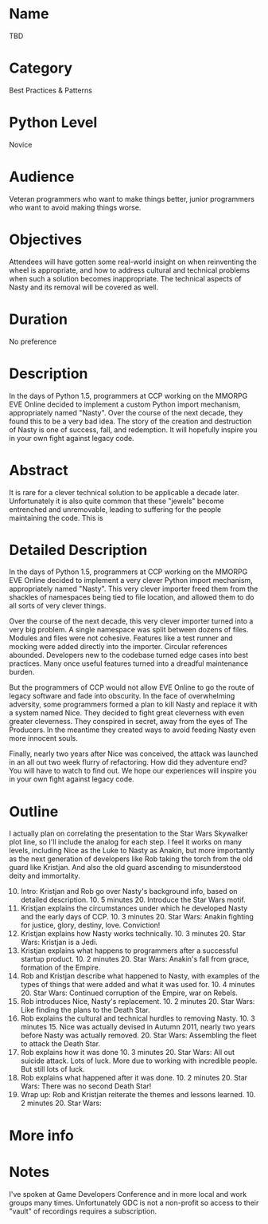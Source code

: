 # Name
TBD

# Category
Best Practices & Patterns 

# Python Level
Novice 

# Audience
Veteran programmers who want to make things better, junior programmers who want to avoid making things worse. 

# Objectives
Attendees will have gotten some real-world insight on when reinventing the wheel is appropriate, and how to address cultural and technical problems when such a solution becomes inappropriate. The technical aspects of Nasty and its removal will be covered as well. 

# Duration
No preference

# Description
In the days of Python 1.5, programmers at CCP working on the MMORPG EVE Online decided to implement a custom Python import mechanism, appropriately named "Nasty". Over the course of the next decade, they found this to be a very bad idea. The story of the creation and destruction of Nasty is one of success, fall, and redemption. It will hopefully inspire you in your own fight against legacy code. 

# Abstract
It is rare for a clever technical solution to be applicable a decade later. Unfortunately it is also quite common that these "jewels" become entrenched and unremovable, leading to suffering for the people maintaining the code. This is  

# Detailed Description
In the days of Python 1.5, programmers at CCP working on the MMORPG EVE Online decided to implement a very clever  Python import mechanism, appropriately named "Nasty". This very clever importer freed them from the shackles of namespaces being tied to file location, and allowed them to do all sorts of very clever things.

Over the course of the next decade, this very clever importer turned into a very big problem. A single namespace was split between dozens of files. Modules and files were not cohesive. Features like a test runner and mocking were added directly into the importer. Circular references abounded. Developers new to the codebase turned edge cases into best practices. Many once useful features turned into a dreadful maintenance burden.

But the programmers of CCP would not allow EVE Online to go the route of legacy software and fade into obscurity. In the face of overwhelming adversity, some programmers formed a plan to kill Nasty and replace it with a system named Nice. They decided to fight great cleverness with even greater cleverness. They conspired in secret, away from the eyes of The Producers. In the meantime they created ways to avoid feeding Nasty even more innocent souls. 

Finally, nearly two years after Nice was conceived, the attack was launched in an all out two week flurry of refactoring. How did they adventure end? You will have to watch to find out. We hope our experiences will inspire you in your own fight against legacy code.

# Outline
I actually plan on correlating the presentation to the Star Wars Skywalker plot line, so I'll include the analog for each step. I feel it works on many levels, including Nice as the Luke to Nasty as Anakin, but more importantly as the next generation of developers like Rob taking the torch from the old guard like Kristjan. And also the old guard ascending to misunderstood deity and immortality.

10. Intro: Kristjan and Rob go over Nasty's background info, based on detailed description.
    10. 5 minutes
    20. Introduce the Star Wars motif.
20. Kristjan explains the circumstances under which he developed Nasty and the early days of CCP.
    10. 3 minutes
    20. Star Wars: Anakin fighting for justice, glory, destiny, love. Conviction!
30. Kristjan explains how Nasty works technically.
    10. 3 minutes
    20. Star Wars: Kristjan is a Jedi.
40. Kristjan explains what happens to programmers after a successful startup product.
    10. 2 minutes
    20. Star Wars: Anakin's fall from grace, formation of the Empire.
50. Rob and Kristjan describe what happened to Nasty, with examples of the types of things that were added and what it was used for.
    10. 4 minutes
    20. Star Wars: Continued corruption of the Empire, war on Rebels.
60. Rob introduces Nice, Nasty's replacement.
    10. 2 minutes
    20. Star Wars: Like finding the plans to the Death Star.
70. Rob explains the cultural and technical hurdles to removing Nasty.
    10. 3 minutes
    15. Nice was actually devised in Autumn 2011, nearly two years before Nasty was actually removed.
    20. Star Wars: Assembling the fleet to attack the Death Star.
80. Rob explains how it was done
    10. 3 minutes
	20. Star Wars: All out suicide attack. Lots of luck. More due to working with incredible people. But still lots of luck.
90. Rob explains what happened after it was done.
    10. 2 minutes
    20. Star Wars: There was no second Death Star!
100. Wrap up: Rob and Kristjan reiterate the themes and lessons learned.
    10. 2 minutes
    20. Star Wars: 

# More info 

# Notes
I've spoken at Game Developers Conference and in more local and work groups many times. Unfortunately GDC is not a non-profit so access to their "vault" of recordings requires a subscription. 

